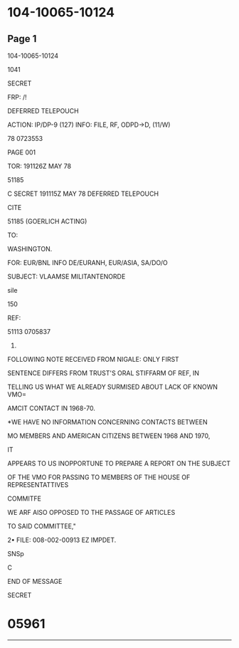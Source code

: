 # 104-10065-10124

## Page 1

104-10065-10124

1041

SECRET

FRP: /!

DEFERRED TELEPOUCH

ACTION: IP/DP-9 (127) INFO: FILE, RF, ODPD→D, (11/W)

78 0723553

PAGE 001

TOR: 191126Z MAY 78

51185

C SECRET 191115Z MAY 78 DEFERRED TELEPOUCH

CITE

51185 (GOERLICH ACTING)

TO:

WASHINGTON.

FOR: EUR/BNL INFO DE/EURANH, EUR/ASIA, SA/DO/O

SUBJECT: VLAAMSE MILITANTENORDE

sile

150

REF:

51113 0705837

1.

FOLLOWING NOTE RECEIVED FROM NIGALE: ONLY FIRST

SENTENCE DIFFERS FROM TRUST'S ORAL STIFFARM OF REF, IN

TELLING US WHAT WE ALREADY SURMISED ABOUT LACK OF KNOWN VMO=

AMCIT CONTACT IN 1968-70.

*WE HAVE NO INFORMATION CONCERNING CONTACTS BETWEEN

MO MEMBERS AND AMERICAN CITIZENS BETWEEN 1968 AND 1970,

IT

APPEARS TO US INOPPORTUNE TO PREPARE A REPORT ON THE SUBJECT

OF THE VMO FOR PASSING TO MEMBERS OF THE HOUSE OF REPRESENTATTIVES

COMMITFE

WE ARF AlSO OPPOSED TO THE PASSAGE OF ARTICLES

TO SAID COMMITTEE,"

2• FILE: 008-002-00913 EZ IMPDET.

SNSp

C

END OF MESSAGE

SECRET

# 05961

---

